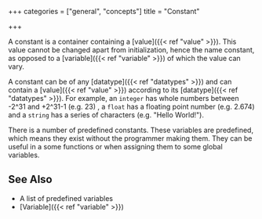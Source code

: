 +++
categories = ["general", "concepts"]
title = "Constant"

+++

A constant is a container containing a [value]({{< ref "value" >}}). This value cannot be changed apart from initialization, hence the name constant, as opposed to a [variable]({{< ref "variable" >}}) of which the value can vary.

A constant can be of any [datatype]({{< ref "datatypes" >}}) and can contain a [value]({{< ref "value" >}}) according to its [datatype]({{< ref "datatypes" >}}). For example, an `integer` has whole numbers between -2^31 and +2^31-1 (e.g. 23) , a `float` has a floating point number (e.g. 2.674) and a `string` has a series of characters (e.g. "Hello World!").

There is a number of predefined constants. These variables are predefined, which means they exist without the programmer making them. They can be useful in a some functions or when assigning them to some global variables.

## See Also

- A list of predefined variables
- [Variable]({{< ref "variable" >}})
